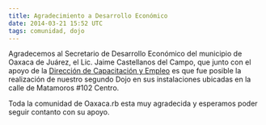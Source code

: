 ```yaml
---
title: Agradecimiento a Desarrollo Económico
date: 2014-03-21 15:52 UTC
tags: comunidad, dojo
---
```


Agradecemos al Secretario de Desarrollo Económico del municipio de Oaxaca de Juárez, el Lic. Jaime Castellanos del Campo, que junto con el apoyo de la [Dirección de Capacitación y Empleo](https://www.facebook.com/desarrollo.economicooaxacadejuarez) es que fue posible la realización de nuestro segundo Dojo en sus instalaciones ubicadas en la calle de Matamoros #102 Centro.

Toda la comunidad de Oaxaca.rb esta muy agradecida y esperamos poder seguir contanto con su apoyo.
